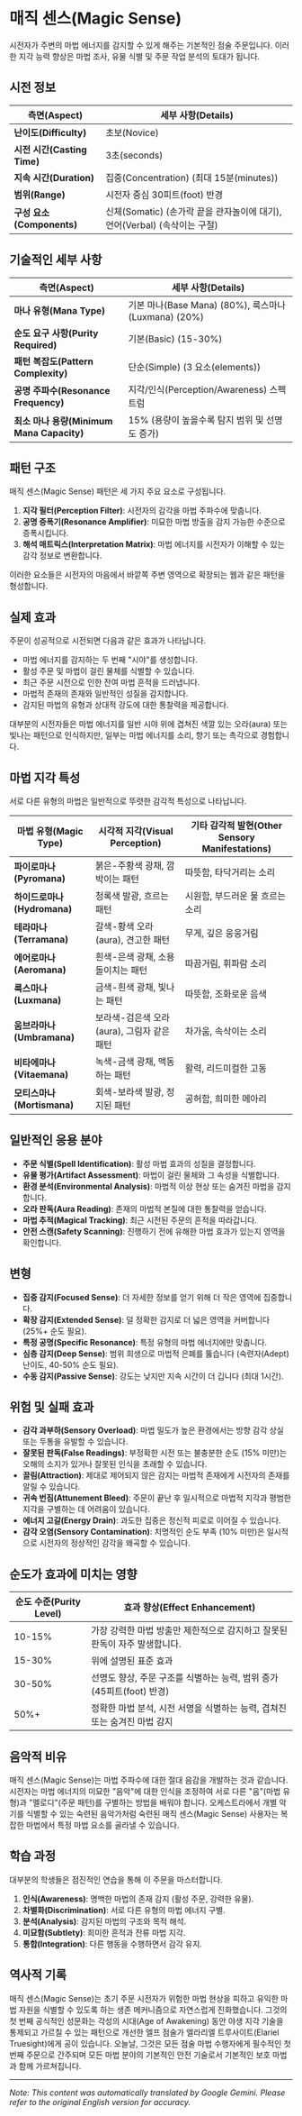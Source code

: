 # **매직 센스(Magic Sense)**

시전자가 주변의 마법 에너지를 감지할 수 있게 해주는 기본적인 점술 주문입니다. 이러한 지각 능력 향상은 마법 조사, 유물 식별 및 주문 작업 분석의 토대가 됩니다.

## 시전 정보

| 측면(Aspect) | 세부 사항(Details) |
|--------|---------|
| **난이도(Difficulty)** | 초보(Novice) |
| **시전 시간(Casting Time)** | 3초(seconds) |
| **지속 시간(Duration)** | 집중(Concentration) (최대 15분(minutes)) |
| **범위(Range)** | 시전자 중심 30피트(foot) 반경 |
| **구성 요소(Components)** | 신체(Somatic) (손가락 끝을 관자놀이에 대기), 언어(Verbal) (속삭이는 구절) |

## 기술적인 세부 사항

| 측면(Aspect) | 세부 사항(Details) |
|--------|---------|
| **마나 유형(Mana Type)** | 기본 마나(Base Mana) (80%), 룩스마나(Luxmana) (20%) |
| **순도 요구 사항(Purity Required)** | 기본(Basic) (15-30%) |
| **패턴 복잡도(Pattern Complexity)** | 단순(Simple) (3 요소(elements)) |
| **공명 주파수(Resonance Frequency)** | 지각/인식(Perception/Awareness) 스펙트럼 |
| **최소 마나 용량(Minimum Mana Capacity)** | 15% (용량이 높을수록 탐지 범위 및 선명도 증가) |

## 패턴 구조

매직 센스(Magic Sense) 패턴은 세 가지 주요 요소로 구성됩니다.
1. **지각 필터(Perception Filter)**: 시전자의 감각을 마법 주파수에 맞춥니다.
2. **공명 증폭기(Resonance Amplifier)**: 미묘한 마법 방출을 감지 가능한 수준으로 증폭시킵니다.
3. **해석 매트릭스(Interpretation Matrix)**: 마법 에너지를 시전자가 이해할 수 있는 감각 정보로 변환합니다.

이러한 요소들은 시전자의 마음에서 바깥쪽 주변 영역으로 확장되는 웹과 같은 패턴을 형성합니다.

## 실제 효과

주문이 성공적으로 시전되면 다음과 같은 효과가 나타납니다.
- 마법 에너지를 감지하는 두 번째 "시야"를 생성합니다.
- 활성 주문 및 마법이 걸린 물체를 식별할 수 있습니다.
- 최근 주문 시전으로 인한 잔여 마법 흔적을 드러냅니다.
- 마법적 존재의 존재와 일반적인 성질을 감지합니다.
- 감지된 마법의 유형과 상대적 강도에 대한 통찰력을 제공합니다.

대부분의 시전자들은 마법 에너지를 일반 시야 위에 겹쳐진 색깔 있는 오라(aura) 또는 빛나는 패턴으로 인식하지만, 일부는 마법 에너지를 소리, 향기 또는 촉각으로 경험합니다.

## 마법 지각 특성

서로 다른 유형의 마법은 일반적으로 뚜렷한 감각적 특성으로 나타납니다.

| 마법 유형(Magic Type) | 시각적 지각(Visual Perception) | 기타 감각적 발현(Other Sensory Manifestations) |
|------------|-------------------|------------------------------|
| **파이로마나(Pyromana)** | 붉은-주황색 광채, 깜박이는 패턴 | 따뜻함, 타닥거리는 소리 |
| **하이드로마나(Hydromana)** | 청록색 발광, 흐르는 패턴 | 시원함, 부드러운 물 흐르는 소리 |
| **테라마나(Terramana)** | 갈색-황색 오라(aura), 견고한 패턴 | 무게, 깊은 웅웅거림 |
| **에어로마나(Aeromana)** | 흰색-은색 광채, 소용돌이치는 패턴 | 따끔거림, 휘파람 소리 |
| **룩스마나(Luxmana)** | 금색-흰색 광채, 빛나는 패턴 | 따뜻함, 조화로운 음색 |
| **움브라마나(Umbramana)** | 보라색-검은색 오라(aura), 그림자 같은 패턴 | 차가움, 속삭이는 소리 |
| **비타에마나(Vitaemana)** | 녹색-금색 광채, 맥동하는 패턴 | 활력, 리드미컬한 고동 |
| **모티스마나(Mortismana)** | 회색-보라색 발광, 정지된 패턴 | 공허함, 희미한 메아리 |

## 일반적인 응용 분야

- **주문 식별(Spell Identification)**: 활성 마법 효과의 성질을 결정합니다.
- **유물 평가(Artifact Assessment)**: 마법이 걸린 물체와 그 속성을 식별합니다.
- **환경 분석(Environmental Analysis)**: 마법적 이상 현상 또는 숨겨진 마법을 감지합니다.
- **오라 판독(Aura Reading)**: 존재의 마법적 본질에 대한 통찰력을 얻습니다.
- **마법 추적(Magical Tracking)**: 최근 시전된 주문의 흔적을 따라갑니다.
- **안전 스캔(Safety Scanning)**: 진행하기 전에 유해한 마법 효과가 있는지 영역을 확인합니다.

## 변형

- **집중 감지(Focused Sense)**: 더 자세한 정보를 얻기 위해 더 작은 영역에 집중합니다.
- **확장 감지(Extended Sense)**: 덜 정확한 감지로 더 넓은 영역을 커버합니다 (25%+ 순도 필요).
- **특정 공명(Specific Resonance)**: 특정 유형의 마법 에너지에만 맞춥니다.
- **심층 감지(Deep Sense)**: 범위 희생으로 마법적 은폐를 뚫습니다 (숙련자(Adept) 난이도, 40-50% 순도 필요).
- **수동 감지(Passive Sense)**: 강도는 낮지만 지속 시간이 더 깁니다 (최대 1시간).

## 위험 및 실패 효과

- **감각 과부하(Sensory Overload)**: 마법 밀도가 높은 환경에서는 방향 감각 상실 또는 두통을 유발할 수 있습니다.
- **잘못된 판독(False Readings)**: 부정확한 시전 또는 불충분한 순도 (15% 미만)는 오해의 소지가 있거나 잘못된 인식을 초래할 수 있습니다.
- **끌림(Attraction)**: 제대로 제어되지 않은 감지는 마법적 존재에게 시전자의 존재를 알릴 수 있습니다.
- **귀속 번짐(Attunement Bleed)**: 주문이 끝난 후 일시적으로 마법적 지각과 평범한 지각을 구별하는 데 어려움이 있습니다.
- **에너지 고갈(Energy Drain)**: 과도한 집중은 정신적 피로로 이어질 수 있습니다.
- **감각 오염(Sensory Contamination)**: 치명적인 순도 부족 (10% 미만)은 일시적으로 시전자의 정상적인 감각을 왜곡할 수 있습니다.

## 순도가 효과에 미치는 영향

| 순도 수준(Purity Level) | 효과 향상(Effect Enhancement) |
|--------------|---------------------|
| 10-15% | 가장 강력한 마법 방출만 제한적으로 감지하고 잘못된 판독이 자주 발생합니다. |
| 15-30% | 위에 설명된 표준 효과 |
| 30-50% | 선명도 향상, 주문 구조를 식별하는 능력, 범위 증가 (45피트(foot) 반경) |
| 50%+ | 정확한 마법 분석, 시전 서명을 식별하는 능력, 겹쳐진 또는 숨겨진 마법 감지 |

## 음악적 비유

매직 센스(Magic Sense)는 마법 주파수에 대한 절대 음감을 개발하는 것과 같습니다. 시전자는 마법 에너지의 미묘한 "음악"에 대한 인식을 조정하여 서로 다른 "음"(마법 유형)과 "멜로디"(주문 패턴)를 구별하는 방법을 배워야 합니다. 오케스트라에서 개별 악기를 식별할 수 있는 숙련된 음악가처럼 숙련된 매직 센스(Magic Sense) 사용자는 복잡한 마법에서 특정 마법 요소를 골라낼 수 있습니다.

## 학습 과정

대부분의 학생들은 점진적인 연습을 통해 이 주문을 마스터합니다.
1. **인식(Awareness)**: 명백한 마법의 존재 감지 (활성 주문, 강력한 유물).
2. **차별화(Discrimination)**: 서로 다른 유형의 마법 에너지 구별.
3. **분석(Analysis)**: 감지된 마법의 구조와 목적 해석.
4. **미묘함(Subtlety)**: 희미한 흔적과 잔류 마법 지각.
5. **통합(Integration)**: 다른 행동을 수행하면서 감각 유지.

## 역사적 기록

매직 센스(Magic Sense)는 초기 주문 시전자가 위험한 마법 현상을 피하고 유익한 마법 자원을 식별할 수 있도록 하는 생존 메커니즘으로 자연스럽게 진화했습니다. 그것의 첫 번째 공식적인 성문화는 각성의 시대(Age of Awakening) 동안 야생 지각 기술을 통제되고 가르칠 수 있는 패턴으로 개선한 엘프 점술가 엘라리엘 트루사이트(Elariel Truesight)에게 공이 있습니다. 오늘날, 그것은 모든 점술 마법 수행자에게 필수적인 첫 번째 주문으로 간주되며 모든 마법 분야의 기본적인 안전 기술로서 기본적인 보호 마법과 함께 가르쳐집니다.


---
_Note: This content was automatically translated by Google Gemini. Please refer to the original English version for accuracy._